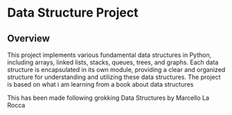 # Data Structure Project

## Overview
This project implements various fundamental data structures in Python, including arrays, linked lists, stacks, queues, trees, and graphs. 
Each data structure is encapsulated in its own module, providing a clear and organized structure for understanding and utilizing these data structures.
The project is based on what i am learning from a book about data structures

This has been made following grokking Data Structures by Marcello La Rocca
